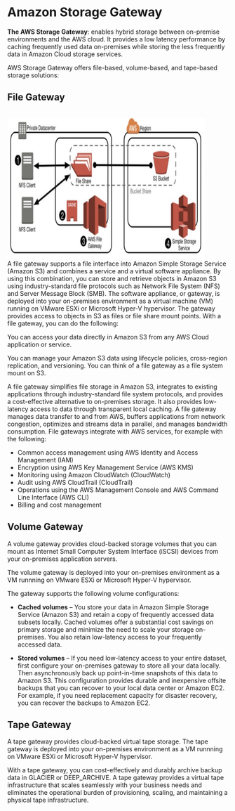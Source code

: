 # Amazon Storage Gateway

**The AWS Storage Gateway**: enables hybrid storage between on-premise environments and the AWS cloud. It provides a low latency performance by caching frequently used data on-premises while storing the less frequently data in Amazon Cloud storage services.

AWS Storage Gateway offers file-based, volume-based, and tape-based storage solutions:

## File Gateway

<br/>
<img src="./diagram/file_gateway.png" width="450" height="320">

<br/>
A file gateway supports a file interface into Amazon Simple Storage Service (Amazon S3) and combines a service and a virtual software appliance. By using this combination, you can store and retrieve objects in Amazon S3 using industry-standard file protocols such as Network File System (NFS) and Server Message Block (SMB). The software appliance, or gateway, is deployed into your on-premises environment as a virtual machine (VM) running on VMware ESXi or Microsoft Hyper-V hypervisor. The gateway provides access to objects in S3 as files or file share mount points. With a file gateway, you can do the following:

You can access your data directly in Amazon S3 from any AWS Cloud application or service.

You can manage your Amazon S3 data using lifecycle policies, cross-region replication, and versioning. You can think of a file gateway as a file system mount on S3.

A file gateway simplifies file storage in Amazon S3, integrates to existing applications through industry-standard file system protocols, and provides a cost-effective alternative to on-premises storage. It also provides low-latency access to data through transparent local caching. A file gateway manages data transfer to and from AWS, buffers applications from network congestion, optimizes and streams data in parallel, and manages bandwidth consumption. File gateways integrate with AWS services, for example with the following:

- Common access management using AWS Identity and Access Management (IAM)
- Encryption using AWS Key Management Service (AWS KMS)
- Monitoring using Amazon CloudWatch (CloudWatch)
- Audit using AWS CloudTrail (CloudTrail)
- Operations using the AWS Management Console and AWS Command Line Interface (AWS CLI)
- Billing and cost management

## Volume Gateway

A volume gateway provides cloud-backed storage volumes that you can mount as Internet Small Computer System Interface (iSCSI) devices from your on-premises application servers.

The volume gateway is deployed into your on-premises environment as a VM runnning on VMware ESXi or Microsoft Hyper-V hypervisor.

The gateway supports the following volume configurations:

- **Cached volumes** – You store your data in Amazon Simple Storage Service (Amazon S3) and retain a copy of frequently accessed data subsets locally. Cached volumes offer a substantial cost savings on primary storage and minimize the need to scale your storage on-premises. You also retain low-latency access to your frequently accessed data.

- **Stored volumes** – If you need low-latency access to your entire dataset, first configure your on-premises gateway to store all your data locally. Then asynchronously back up point-in-time snapshots of this data to Amazon S3. This configuration provides durable and inexpensive offsite backups that you can recover to your local data center or Amazon EC2. For example, if you need replacement capacity for disaster recovery, you can recover the backups to Amazon EC2.

## Tape Gateway

A tape gateway provides cloud-backed virtual tape storage. The tape gateway is deployed into your on-premises environment as a VM runnning on VMware ESXi or Microsoft Hyper-V hypervisor.

With a tape gateway, you can cost-effectively and durably archive backup data in GLACIER or DEEP_ARCHIVE. A tape gateway provides a virtual tape infrastructure that scales seamlessly with your business needs and eliminates the operational burden of provisioning, scaling, and maintaining a physical tape infrastructure.
